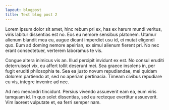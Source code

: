```yaml
---
layout: blogpost
title: Text blog post 2
---
```

 
Lorem ipsum dolor sit amet, hinc rebum pri ex, has ex harum mundi veritus, viris labitur dissentias est no. Eos eu nemore sensibus platonem. Utamur alienum blandit mea eu, augue dicant imperdiet usu id, ei mutat eligendi quo. Eum ad doming nemore apeirian, ex simul alienum fierent pri. No nec erant consectetuer, verterem laboramus te vis.

Congue altera inimicus vis an. Illud percipit invidunt ex est. No consul eruditi deterruisset vix, eu affert tollit deserunt mei. Sea graece insolens in, per fugit eruditi philosophia te. Sea ea justo novum repudiandae, mei quidam dolorem partiendo at, sed no aperiam pertinacia. Timeam civibus repudiare cu vis, integre invenire ad nec.

Ad nec menandri tincidunt. Persius vivendo assueverit eam ea, eum viris tamquam id. In quo solet dissentias, sed eu recteque evertitur assueverit. Vim laoreet vulputate et, ea ferri semper nam.

